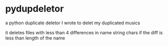 # pydupdeletor
a python duplicate deletor I wrote to delet my duplicated musics

it deletes files with less than 4 differences in name string chars if the diff is less than length of the name
